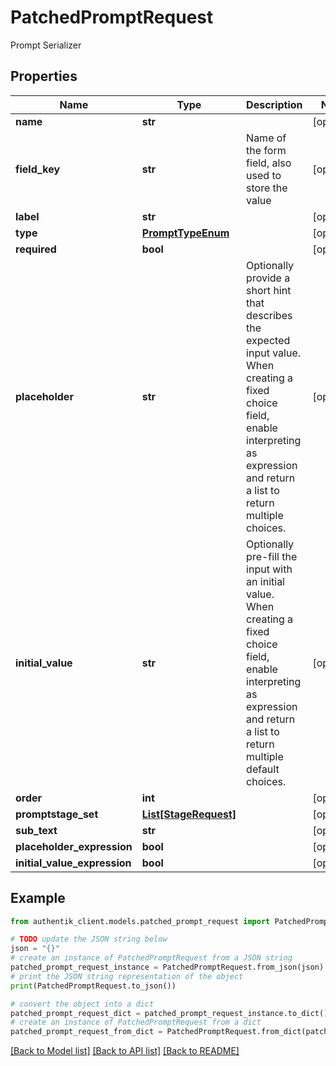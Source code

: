 # PatchedPromptRequest

Prompt Serializer

## Properties

Name | Type | Description | Notes
------------ | ------------- | ------------- | -------------
**name** | **str** |  | [optional] 
**field_key** | **str** | Name of the form field, also used to store the value | [optional] 
**label** | **str** |  | [optional] 
**type** | [**PromptTypeEnum**](PromptTypeEnum.md) |  | [optional] 
**required** | **bool** |  | [optional] 
**placeholder** | **str** | Optionally provide a short hint that describes the expected input value. When creating a fixed choice field, enable interpreting as expression and return a list to return multiple choices. | [optional] 
**initial_value** | **str** | Optionally pre-fill the input with an initial value. When creating a fixed choice field, enable interpreting as expression and return a list to return multiple default choices. | [optional] 
**order** | **int** |  | [optional] 
**promptstage_set** | [**List[StageRequest]**](StageRequest.md) |  | [optional] 
**sub_text** | **str** |  | [optional] 
**placeholder_expression** | **bool** |  | [optional] 
**initial_value_expression** | **bool** |  | [optional] 

## Example

```python
from authentik_client.models.patched_prompt_request import PatchedPromptRequest

# TODO update the JSON string below
json = "{}"
# create an instance of PatchedPromptRequest from a JSON string
patched_prompt_request_instance = PatchedPromptRequest.from_json(json)
# print the JSON string representation of the object
print(PatchedPromptRequest.to_json())

# convert the object into a dict
patched_prompt_request_dict = patched_prompt_request_instance.to_dict()
# create an instance of PatchedPromptRequest from a dict
patched_prompt_request_from_dict = PatchedPromptRequest.from_dict(patched_prompt_request_dict)
```
[[Back to Model list]](../README.md#documentation-for-models) [[Back to API list]](../README.md#documentation-for-api-endpoints) [[Back to README]](../README.md)


